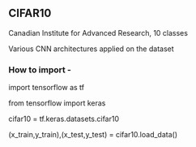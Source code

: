 ## CIFAR10

Canadian Institute for Advanced Research, 10 classes

Various CNN architectures applied on the dataset

### How to import - 
import tensorflow as tf

from tensorflow import keras

cifar10 = tf.keras.datasets.cifar10

(x_train,y_train),(x_test,y_test) = cifar10.load_data()
